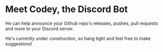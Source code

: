 # Meet Codey, the Discord Bot
He can help announce your Github repo's releases, pushes, pull requests and more to your Discord server.

He's currently under construction, so hang tight and feel free to make suggestions!
